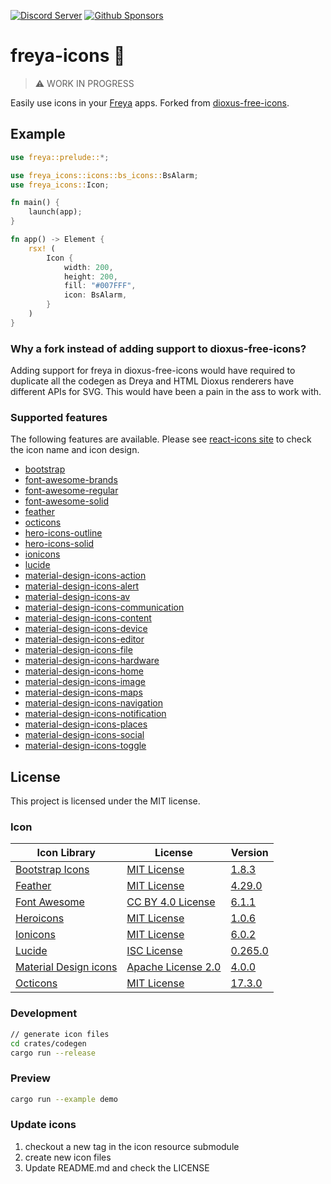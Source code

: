 [![Discord Server](https://img.shields.io/discord/1015005816094478347.svg?logo=discord&style=flat-square)](https://discord.gg/sYejxCdewG)
[![Github Sponsors](https://img.shields.io/github/sponsors/marc2332?style=social)](https://github.com/sponsors/marc2332)

# freya-icons 🌹

> ⚠️ WORK IN PROGRESS

Easily use icons in your [Freya](https://freyaui.dev/) apps. Forked from [dioxus-free-icons](https://github.com/dioxus-community/dioxus-free-icons).


## Example

```rust
use freya::prelude::*;

use freya_icons::icons::bs_icons::BsAlarm;
use freya_icons::Icon;

fn main() {
    launch(app);
}

fn app() -> Element {
    rsx! (
        Icon {
            width: 200,
            height: 200,
            fill: "#007FFF",
            icon: BsAlarm,
        }
    )
}
```

### Why a fork instead of adding support to dioxus-free-icons?

Adding support for freya in dioxus-free-icons would have required to duplicate all the codegen as Dreya and HTML Dioxus renderers have different APIs for SVG. This would have been a pain in the ass to work with.

### Supported features

The following features are available. Please see [react-icons site](https://react-icons.github.io/react-icons) to check the icon name and icon design. 

- [bootstrap](https://docs.rs/freya-icons/latest/freya_icons/icons/bs_icons/index.html)
- [font-awesome-brands](https://docs.rs/freya-icons/latest/freya_icons/icons/fa_brands_icons/index.html)
- [font-awesome-regular](https://docs.rs/freya-icons/latest/freya_icons/icons/fa_regular_icons/index.html)
- [font-awesome-solid](https://docs.rs/freya-icons/latest/freya_icons/icons/fa_solid_icons/index.html)
- [feather](https://docs.rs/freya-icons/latest/freya_icons/icons/fi_icons/index.html)
- [octicons](https://docs.rs/freya-icons/latest/freya_icons/icons/go_icons/index.html)
- [hero-icons-outline](https://docs.rs/freya-icons/latest/freya_icons/icons/hi_outline_icons/index.html)
- [hero-icons-solid](https://docs.rs/freya-icons/latest/freya_icons/icons/hi_solid_icons/index.html)
- [ionicons](https://docs.rs/freya-icons/latest/freya_icons/icons/io_icons/index.html)
- [lucide](https://docs.rs/freya-icons/latest/freya_icons/icons/ld_icons/index.html)
- [material-design-icons-action](https://docs.rs/freya-icons/latest/freya_icons/icons/md_action_icons/index.html)
- [material-design-icons-alert](https://docs.rs/freya-icons/latest/freya_icons/icons/md_alert_icons/index.html)
- [material-design-icons-av](https://docs.rs/freya-icons/latest/freya_icons/icons/md_av_icons/index.html)
- [material-design-icons-communication](https://docs.rs/freya-icons/latest/freya_icons/icons/md_communication_icons/index.html)
- [material-design-icons-content](https://docs.rs/freya-icons/latest/freya_icons/icons/md_content_icons/index.html)
- [material-design-icons-device](https://docs.rs/freya-icons/latest/freya_icons/icons/io_icons/index.html)
- [material-design-icons-editor](https://docs.rs/freya-icons/latest/freya_icons/icons/md_editor_icons/index.html)
- [material-design-icons-file](https://docs.rs/freya-icons/latest/freya_icons/icons/md_file_icons/index.html)
- [material-design-icons-hardware](https://docs.rs/freya-icons/latest/freya_icons/icons/md_hardware_icons/index.html)
- [material-design-icons-home](https://docs.rs/freya-icons/latest/freya_icons/icons/md_home_icons/index.html)
- [material-design-icons-image](https://docs.rs/freya-icons/latest/freya_icons/icons/md_image_icons/index.html)
- [material-design-icons-maps](https://docs.rs/freya-icons/latest/freya_icons/icons/md_maps_icons/index.html)
- [material-design-icons-navigation](https://docs.rs/freya-icons/latest/freya_icons/icons/md_navigation_icons/index.html)
- [material-design-icons-notification](https://docs.rs/freya-icons/latest/freya_icons/icons/md_notification_icons/index.html)
- [material-design-icons-places](https://docs.rs/freya-icons/latest/freya_icons/icons/md_places_icons/index.html)
- [material-design-icons-social](https://docs.rs/freya-free-icons/latest/freya_icons/icons/md_social_icons/index.html)
- [material-design-icons-toggle](https://docs.rs/dioxus-free-icons/latest/freya_icons/icons/md_toggle_icons/index.html)

## License

This project is licensed under the MIT license.

### Icon

Icon Library|License|Version
---|---|---
[Bootstrap Icons](https://icons.getbootstrap.com/)|[MIT License](https://github.com/twbs/icons/blob/main/LICENSE.md)| [1.8.3](https://github.com/twbs/icons/tree/v1.8.3)
[Feather](https://feathericons.com/)|[MIT License](https://github.com/feathericons/feather/blob/master/LICENSE)| [4.29.0](https://github.com/feathericons/feather/tree/v4.29.0)
[Font Awesome](https://fontawesome.com/)|[CC BY 4.0 License](https://creativecommons.org/licenses/by/4.0/)| [6.1.1](https://github.com/FortAwesome/Font-Awesome/tree/6.1.1)
[Heroicons](https://heroicons.com/)|[MIT License](https://github.com/tailwindlabs/heroicons/blob/master/LICENSE)| [1.0.6](https://github.com/tailwindlabs/heroicons/tree/v1.0.6)
[Ionicons](https://ionic.io/ionicons)|[MIT License](https://github.com/ionic-team/ionicons/blob/main/LICENSE)| [6.0.2](https://github.com/ionic-team/ionicons/tree/v6.0.2)
[Lucide](https://lucide.dev)|[ISC License](https://github.com/lucide-icons/lucide/blob/main/LICENSE)| [0.265.0](https://github.com/lucide-icons/lucide/tree/v0.265.0)
[Material Design icons](https://developers.google.com/fonts/docs/material_icons)|[Apache License 2.0](https://github.com/google/material-design-icons/blob/master/LICENSE)| [4.0.0](https://github.com/google/material-design-icons/tree/4.0.0)
[Octicons](https://primer.style/octicons/)|[MIT License](https://github.com/primer/octicons/blob/main/LICENSE)| [17.3.0](https://github.com/primer/octicons/tree/v17.3.0)

### Development

```sh
// generate icon files
cd crates/codegen
cargo run --release
```

### Preview

```sh
cargo run --example demo
```

### Update icons

1. checkout a new tag in the icon resource submodule
2. create new icon files
3. Update README.md and check the LICENSE
